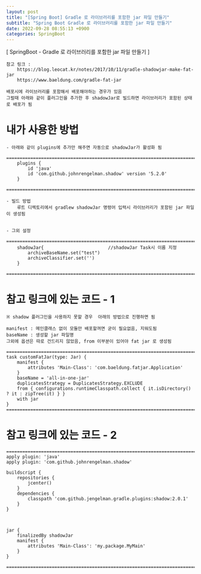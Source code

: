 ```yaml
---  
layout: post  
title: "[Spring Boot] Gradle 로 라이브러리를 포함한 jar 파일 만들기"  
subtitle: "Spring Boot Gradle 로 라이브러리를 포함한 jar 파일 만들기"  
date: 2022-09-28 08:55:13 +0900  
categories: SpringBoot  
---  
```

[ SpringBoot - Gradle 로 라이브러리를 포함한 jar 파일 만들기 ]   
  
	참고 링크 :   
		https://blog.leocat.kr/notes/2017/10/11/gradle-shadowjar-make-fat-jar  
		https://www.baeldung.com/gradle-fat-jar  
  
	배포시에 라이브러리를 포함해서 배포해야하는 경우가 있음  
	그럴때 아래와 같이 플러그인을 추가한 후 shadowJar로 빌드하면 라이브러리가 포함된 상태로 배포가 됨  
  
  
# 내가 사용한 방법  
	- 아래와 같이 plugins에 추가만 해주면 자동으로 shadowJar가 활성화 됨  
		=================================================================================================================  
		plugins {  
			id 'java'  
			id 'com.github.johnrengelman.shadow' version '5.2.0'  
		}  
		=================================================================================================================  
  
	- 빌드 방법  
		루트 디렉토리에서 gradlew shadowJar 명령어 입력시 라이브러리가 포함된 jar 파일이 생성됨  
  
  
	- 그외 설정  
		=================================================================================================================  
		shadowJar{                        //shadowJar Task시 이름 지정  
			archiveBaseName.set("test")  
			archiveClassifier.set('')  
		}  
		=================================================================================================================  
  
  
# 참고 링크에 있는 코드 - 1  
	※ shadow 플러그인을 사용하지 못할 경우  아래의 방법으로 진행하면 됨  
  
	manifest : 메인클래스 없이 모듈만 배포할꺼면 굳이 필요없음, 지워도됨  
	baseName : 생성할 jar 파일명   
	그외에 옵션은 따로 건드리지 않았음, from 이부분이 있어야 fat jar 로 생성됨  
	  
	=================================================================================================================  
	task customFatJar(type: Jar) {  
		manifest {  
			attributes 'Main-Class': 'com.baeldung.fatjar.Application'  
		}  
		baseName = 'all-in-one-jar'  
		duplicatesStrategy = DuplicatesStrategy.EXCLUDE  
		from { configurations.runtimeClasspath.collect { it.isDirectory() ? it : zipTree(it) } }  
		with jar  
	}  
	=================================================================================================================  
  
  
  
# 참고 링크에 있는 코드 - 2  
	=================================================================================================================  
	apply plugin: 'java'  
	apply plugin: 'com.github.johnrengelman.shadow'  
  
	buildscript {  
		repositories {  
			jcenter()  
		}  
		dependencies {  
			classpath 'com.github.jengelman.gradle.plugins:shadow:2.0.1'  
		}  
	}  
  
  
  
	jar {  
		finalizedBy shadowJar  
		manifest {  
			attributes 'Main-Class': 'my.package.MyMain'  
		}  
	}  
  
	=================================================================================================================  
  
